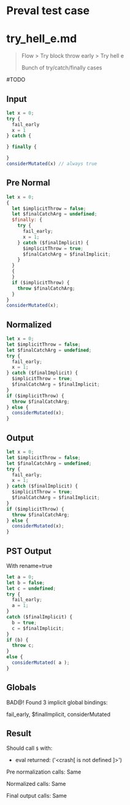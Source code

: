 # Preval test case

# try_hell_e.md

> Flow > Try block throw early > Try hell e
>
> Bunch of try/catch/finally cases

#TODO

## Input

`````js filename=intro
let x = 0;
try {
  fail_early
  x = 1
} catch {

} finally {

}
considerMutated(x) // always true
`````

## Pre Normal

`````js filename=intro
let x = 0;
{
  let $implicitThrow = false;
  let $finalCatchArg = undefined;
  $finally: {
    try {
      fail_early;
      x = 1;
    } catch ($finalImplicit) {
      $implicitThrow = true;
      $finalCatchArg = $finalImplicit;
    }
  }
  {
  }
  if ($implicitThrow) {
    throw $finalCatchArg;
  }
}
considerMutated(x);
`````

## Normalized

`````js filename=intro
let x = 0;
let $implicitThrow = false;
let $finalCatchArg = undefined;
try {
  fail_early;
  x = 1;
} catch ($finalImplicit) {
  $implicitThrow = true;
  $finalCatchArg = $finalImplicit;
}
if ($implicitThrow) {
  throw $finalCatchArg;
} else {
  considerMutated(x);
}
`````

## Output

`````js filename=intro
let x = 0;
let $implicitThrow = false;
let $finalCatchArg = undefined;
try {
  fail_early;
  x = 1;
} catch ($finalImplicit) {
  $implicitThrow = true;
  $finalCatchArg = $finalImplicit;
}
if ($implicitThrow) {
  throw $finalCatchArg;
} else {
  considerMutated(x);
}
`````

## PST Output

With rename=true

`````js filename=intro
let a = 0;
let b = false;
let c = undefined;
try {
  fail_early;
  a = 1;
}
catch ($finalImplicit) {
  b = true;
  c = $finalImplicit;
}
if (b) {
  throw c;
}
else {
  considerMutated( a );
}
`````

## Globals

BAD@! Found 3 implicit global bindings:

fail_early, $finalImplicit, considerMutated

## Result

Should call `$` with:
 - eval returned: ('<crash[ <ref> is not defined ]>')

Pre normalization calls: Same

Normalized calls: Same

Final output calls: Same
